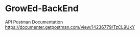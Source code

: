 # GrowEd-BackEnd

API Postman Documentation
https://documenter.getpostman.com/view/14236779/TzCL9UkY
